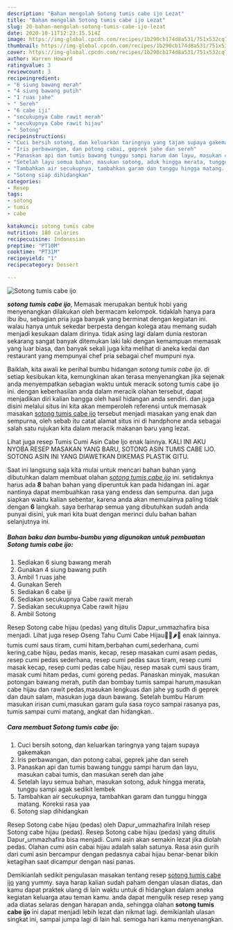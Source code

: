 ```yaml
---
description: "Bahan mengolah Sotong tumis cabe ijo Lezat"
title: "Bahan mengolah Sotong tumis cabe ijo Lezat"
slug: 20-bahan-mengolah-sotong-tumis-cabe-ijo-lezat
date: 2020-10-11T12:23:15.514Z
image: https://img-global.cpcdn.com/recipes/1b290cb174d8a531/751x532cq70/sotong-tumis-cabe-ijo-foto-resep-utama.jpg
thumbnail: https://img-global.cpcdn.com/recipes/1b290cb174d8a531/751x532cq70/sotong-tumis-cabe-ijo-foto-resep-utama.jpg
cover: https://img-global.cpcdn.com/recipes/1b290cb174d8a531/751x532cq70/sotong-tumis-cabe-ijo-foto-resep-utama.jpg
author: Warren Howard
ratingvalue: 3
reviewcount: 3
recipeingredient:
- "6 siung bawang merah"
- "4 siung bawang putih"
- "1 ruas jahe"
- " Sereh"
- "6 cabe iji"
- "secukupnya Cabe rawit merah"
- "secukupnya Cabe rawit hijau"
- " Sotong"
recipeinstructions:
- "Cuci bersih sotong, dan keluarkan taringnya yang tajam supaya gakemakan"
- "Iris perbawangan, dan potong cabai, geprek jahe dan sereh"
- "Panaskan api dan tumis bawang tunggu sampi harum dan layu, masukan cabai tumis, dan masukan sereh dan jahe"
- "Setelah layu semua bahan, masukan sotong, aduk hingga merata, tunggu sampi agak sedikit lembek"
- "Tambahkan air secukupnya, tambahkan garam dan tunggu hingga matang. Koreksi rasa yaa"
- "Sotong siap dihidangkan"
categories:
- Resep
tags:
- sotong
- tumis
- cabe

katakunci: sotong tumis cabe 
nutrition: 180 calories
recipecuisine: Indonesian
preptime: "PT10M"
cooktime: "PT31M"
recipeyield: "1"
recipecategory: Dessert

---
```



![Sotong tumis cabe ijo](https://img-global.cpcdn.com/recipes/1b290cb174d8a531/751x532cq70/sotong-tumis-cabe-ijo-foto-resep-utama.jpg)

<b><i>sotong tumis cabe ijo</i></b>, Memasak merupakan bentuk hobi yang menyenangkan dilakukan oleh bermacam kelompok. tidaklah hanya para ibu ibu, sebagian pria juga banyak yang berminat dengan kegiatan ini. walau hanya untuk sekedar berpesta dengan kolega atau memang sudah menjadi kesukaan dalam dirinya. tidak asing lagi dalam dunia restoran sekarang sangat banyak ditemukan laki laki dengan kemampuan memasak yang luar biasa, dan banyak sekali juga kita melihat di aneka kedai dan restaurant yang mempunyai chef pria sebagai chef mumpuni nya.

Baiklah, kita awali ke perihal bumbu hidangan <i>sotong tumis cabe ijo</i>. di setiap kesibukan kita, kemungkinan akan terasa menyenangkan jika sejenak anda menyempatkan sebagian waktu untuk meracik sotong tumis cabe ijo ini. dengan keberhasilan anda dalam meracik olahan tersebut, dapat menjadikan diri kalian bangga oleh hasil hidangan anda sendiri. dan juga disini melalui situs ini kita akan memperoleh referensi untuk memasak masakan <u>sotong tumis cabe ijo</u> tersebut menjadi masakan yang enak dan sempurna, oleh sebab itu catat alamat situs ini di handphone anda sebagai salah satu rujukan kita dalam meracik makanan baru yang lezat.

Lihat juga resep Tumis Cumi Asin Cabe Ijo enak lainnya. KALI INI AKU NYOBA RESEP MASAKAN YANG BARU, SOTONG ASIN TUMIS CABE IJO. SOTONG ASIN INI YANG DIAWETKAN DIKEMAS PLASTIK GITU.


Saat ini langsung saja kita mulai untuk mencari bahan bahan yang dibutuhkan dalam membuat olahan <u><i>sotong tumis cabe ijo</i></u> ini. setidaknya harus ada <b>8</b> bahan bahan yang diperuntuk kan pada hidangan ini. agar nantinya dapat membuahkan rasa yang endess dan sempurna. dan juga siapkan waktu kalian sebentar, karena anda akan memulainya paling tidak dengan <b>6</b> langkah. saya berharap semua yang dibutuhkan sudah anda punyai disini, yuk mari kita buat dengan merinci dulu bahan bahan selanjutnya ini.

<!--inarticleads1-->

##### Bahan baku dan bumbu-bumbu yang digunakan untuk pembuatan Sotong tumis cabe ijo:

1. Sediakan 6 siung bawang merah
1. Gunakan 4 siung bawang putih
1. Ambil 1 ruas jahe
1. Gunakan  Sereh
1. Sediakan 6 cabe iji
1. Sediakan secukupnya Cabe rawit merah
1. Sediakan secukupnya Cabe rawit hijau
1. Ambil  Sotong


Resep Sotong cabe hijau (pedas) yang ditulis Dapur_ummazhafira bisa menjadi. Lihat juga resep Oseng Tahu Cumi Cabe Hijau🦑🍅🌶️🍋 enak lainnya. tumis cumi saus tiram, cumi hitam,berbahan cumi,sederhana, cumi kering,cabe hijau, pedas manis, kecap, resep masakan cumi asam pedas, resep cumi pedas sederhana, resep cumi pedas saus tiram, resep cumi masak kecap, resep cumi pedas cabe hijau, resep masak cumi saus tiram, masak cumi hitam pedas, cumi goreng pedas. Panaskan minyak, masukan potongan bawang merah, putih dan bombay tumis sampai harum,masukan cabe hijau dan rawit pedas,masukan lengkuas dan jahe yg sudh di geprek dan daun salam, masukan juga daun bawang. Setelah bumbu Harum masukan irisan cumi,masukan garam gula sasa royco sampai rasanya pas, tumis sampai cumi matang, angkat dan hidangkan.. 

<!--inarticleads2-->

##### Cara membuat Sotong tumis cabe ijo:

1. Cuci bersih sotong, dan keluarkan taringnya yang tajam supaya gakemakan
1. Iris perbawangan, dan potong cabai, geprek jahe dan sereh
1. Panaskan api dan tumis bawang tunggu sampi harum dan layu, masukan cabai tumis, dan masukan sereh dan jahe
1. Setelah layu semua bahan, masukan sotong, aduk hingga merata, tunggu sampi agak sedikit lembek
1. Tambahkan air secukupnya, tambahkan garam dan tunggu hingga matang. Koreksi rasa yaa
1. Sotong siap dihidangkan


Resep Sotong cabe hijau (pedas) oleh Dapur_ummazhafira Inilah resep Sotong cabe hijau (pedas). Resep Sotong cabe hijau (pedas) yang ditulis Dapur_ummazhafira bisa menjadi. Cumi asin akan semakin lezat jika diolah pedas. Olahan cumi asin cabai hijau adalah salah satunya. Rasa asin gurih dari cumi asin bercampur dengan pedasnya cabai hijau benar-benar bikin ketagihan saat dicampur dengan nasi panas. 

Demikianlah sedikit pengulasan masakan tentang resep <u>sotong tumis cabe ijo</u> yang yummy. saya harap kalian sudah paham dengan ulasan diatas, dan kamu dapat praktek ulang di lain waktu untuk di hidangkan dalam aneka kegiatan keluarga atau teman kamu. anda dapat mengulik resep resep yang ada diatas selaras dengan harapan anda, sehingga olahan <b>sotong tumis cabe ijo</b> ini dapat menjadi lebih lezat dan nikmat lagi. demikianlah ulasan singkat ini, sampai jumpa lagi di lain hal. semoga hari kamu menyenangkan.
